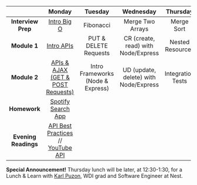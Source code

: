 |  | Monday | Tuesday | Wednesday | Thursday | Friday |
| :----------: | :----------: | :----------: | :----------: | :----------: | :----------: |
| **Interview Prep** | [Intro Big O](../w3_d1_0_big_o) | Fibonacci | Merge Two Arrays | Merge Sort | Review |
| **Module 1** | [Intro APIs](../w3_d1_1_exploring_apis) | PUT & DELETE Requests | CR (create, read) with Node/Express | Nested Resources | Review |
| **Module 2** | [APIs & AJAX (GET & POST Requests)](../w3_d1_2_apis_continued) | Intro Frameworks (Node & Express) | UD (update, delete) with Node/Express | Integration Tests | Weekend Lab |
| **Homework** | [Spotify Search App](../w3_d1_2_apis_continued#challenges--tonights-homework) |  |  |  |  |
| **Evening Readings** | [API Best Practices](http://piwik.org/blog/2008/01/how-to-design-an-api-best-practises-concepts-technical-aspects) // [YouTube API](http://www.codecademy.com/en/tracks/youtube) |  |  |  |  |

**Special Announcement!**
Thursday lunch will be later, at 12:30-1:30, for a Lunch & Learn with [Karl Puzon](https://www.linkedin.com/profile/view?id=62614390&authType=NAME_SEARCH&authToken=KyP-&locale=en_US&trk=tyah&trkInfo=clickedVertical%3Amynetwork%2Cidx%3A1-1-1%2CtarId%3A1435859685113%2Ctas%3Akarl%20puz), WDI grad and Software Engineer at Nest.
